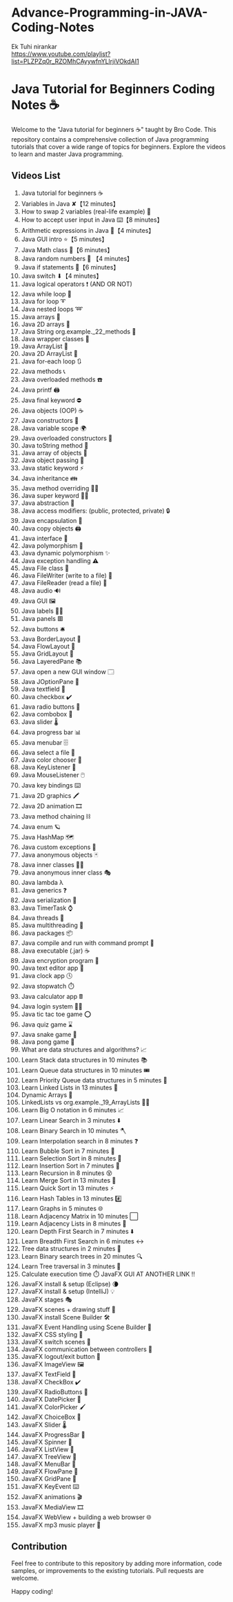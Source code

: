 # Advance-Programming-in-JAVA-Coding-Notes
Ek Tuhi nirankar \
https://www.youtube.com/playlist?list=PLZPZq0r_RZOMhCAyywfnYLlrjiVOkdAI1
# Java Tutorial for Beginners Coding Notes ☕

Welcome to the "Java tutorial for beginners ☕" taught by Bro Code. This repository contains a comprehensive collection of Java programming tutorials that cover a wide range of topics for beginners. Explore the videos to learn and master Java programming.

## Videos List

1. Java tutorial for beginners ☕
2. Variables in Java ✘【12 minutes】
3. How to swap 2 variables (real-life example) 🥤
4. How to accept user input in Java ⌨️【8 minutes】
5. Arithmetic expressions in Java 🧮【4 minutes】
6. Java GUI intro ⭐【5 minutes】
7. Java Math class 📐【6 minutes】
8. Java random numbers 🎲 【4 minutes】
9. Java if statements 🚧【6 minutes】
10. Java switch ⬇【4 minutes】
11. Java logical operators ❗ (AND OR NOT)
12. Java while loop 🔄
13. Java for loop ➰
14. Java nested loops ➿
15. Java arrays 🚗
16. Java 2D arrays 🚚
17. Java String org.example._22_methods 💬
18. Java wrapper classes 🎁
19. Java ArrayList 🧾
20. Java 2D ArrayList 📜
21. Java for-each loop 🔃
22. Java methods 📞
23. Java overloaded methods ☎️
24. Java printf 🖨️
25. Java final keyword ⛔
26. Java objects (OOP) ☕
27. Java constructors 👷
28. Java variable scope 🌍
29. Java overloaded constructors 🍕
30. Java toString method 🎉
31. Java array of objects 🍱
32. Java object passing 🏬
33. Java static keyword ⚡
34. Java inheritance 👪
35. Java method overriding 🙅‍♂️
36. Java super keyword 🦸‍♂️
37. Java abstraction 👻
38. Java access modifiers: (public, protected, private) 🔒
39. Java encapsulation 💊
40. Java copy objects 🖨️
41. Java interface 🦅
42. Java polymorphism 🏁
43. Java dynamic polymorphism ✨
44. Java exception handling ⚠️
45. Java File class 📁
46. Java FileWriter (write to a file) 📝
47. Java FileReader (read a file) 📖
48. Java audio 🔊
49. Java GUI 🖼️
50. Java labels 👨‍💻
51. Java panels 🟥
52. Java buttons 🛎️
53. Java BorderLayout 🧭
54. Java FlowLayout 🌊
55. Java GridLayout 🔳
56. Java LayeredPane 📚
57. Java open a new GUI window 🗔
58. Java JOptionPane 🛑
59. Java textfield 📛
60. Java checkbox ✔️
61. Java radio buttons 🔘
62. Java combobox 📑
63. Java slider 🌡️
64. Java progress bar 📊
65. Java menubar 🗄️
66. Java select a file 🔎
67. Java color chooser 🎨
68. Java KeyListener 🚀
69. Java MouseListener 🖱️
70. Java key bindings ⌨️
71. Java 2D graphics 🖍️
72. Java 2D animation 🎞️
73. Java method chaining ⛓️
74. Java enum 🪐
75. Java HashMap 🗺️
76. Java custom exceptions 🛑
77. Java anonymous objects 🃏
78. Java inner classes 👩‍🏫
79. Java anonymous inner class 🎭
80. Java lambda λ
81. Java generics ❓
82. Java serialization 🥣
83. Java TimerTask ⌚
84. Java threads 🧵
85. Java multithreading 🧶
86. Java packages 📦
87. Java compile and run with command prompt 💽
88. Java executable (.jar) ☕
89. Java encryption program 🔑
90. Java text editor app 📓
91. Java clock app 🕓
92. Java stopwatch ⏱️
93. Java calculator app 🖩
94. Java login system 👨‍💻
95. Java tic tac toe game ⭕
96. Java quiz game ⌛
97. Java snake game 🐍
98. Java pong game 🏓
99. What are data structures and algorithms? 📈
100. Learn Stack data structures in 10 minutes 📚
101. Learn Queue data structures in 10 minutes 🎟️
102. Learn Priority Queue data structures in 5 minutes 🥇
103. Learn Linked Lists in 13 minutes 🔗
104. Dynamic Arrays 🌱
105. LinkedLists vs org.example._19_ArrayLists 🤼‍♂️
106. Learn Big O notation in 6 minutes 📈
107. Learn Linear Search in 3 minutes ⬇️
108. Learn Binary Search in 10 minutes 🪓
109. Learn Interpolation search in 8 minutes ❓
110. Learn Bubble Sort in 7 minutes 🤿
111. Learn Selection Sort in 8 minutes 🔦
112. Learn Insertion Sort in 7 minutes 🧩
113. Learn Recursion in 8 minutes 😵
114. Learn Merge Sort in 13 minutes 🔪
115. Learn Quick Sort in 13 minutes ⚡
116. Learn Hash Tables in 13 minutes #️⃣
117. Learn Graphs in 5 minutes 🌐
118. Learn Adjacency Matrix in 10 minutes ⬜
119. Learn Adjacency Lists in 8 minutes 📑
120. Learn Depth First Search in 7 minutes ⬇️
121. Learn Breadth First Search in 6 minutes ↔️
122. Tree data structures in 2 minutes 🌳
123. Learn Binary search trees in 20 minutes 🔍
124. Learn Tree traversal in 3 minutes 🧗
125. Calculate execution time ⏱️
JavaFX GUI AT ANOTHER LINK !!
126. JavaFX install & setup (Eclipse) 🌘
127. JavaFX install & setup (IntelliJ) 💡
128. JavaFX stages 🎭
129. JavaFX scenes + drawing stuff 🌄
130. JavaFX install Scene Builder 🛠️
131. JavaFX Event Handling using Scene Builder 🎪
132. JavaFX CSS styling 🎨
133. JavaFX switch scenes 💞
134. JavaFX communication between controllers 📣
135. JavaFX logout/exit button 🚪
136. JavaFX ImageView 🖼️
137. JavaFX TextField 💬
138. JavaFX CheckBox ✔️
139. JavaFX RadioButtons 🔘
140. JavaFX DatePicker 📅
141. JavaFX ColorPicker 🖌️
142. JavaFX ChoiceBox 🔽
143. JavaFX Slider 🌡️
144. JavaFX ProgressBar 🔋
145. JavaFX Spinner 🔄
146. JavaFX ListView 🧾
147. JavaFX TreeView 🌳
148. JavaFX MenuBar 🧰
149. JavaFX FlowPane 🌊
150. JavaFX GridPane 🏢
151. JavaFX KeyEvent ⌨️
152. JavaFX animations 🎬
153. JavaFX MediaView 🎞️
154. JavaFX WebView + building a web browser 🌐
155. JavaFX mp3 music player 🎵

## Contribution

Feel free to contribute to this repository by adding more information, code samples, or improvements to the existing tutorials. Pull requests are welcome.

Happy coding!

